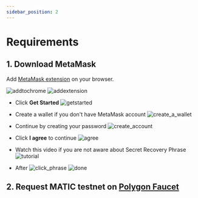 ```yaml
---
sidebar_position: 2
---
```


# Requirements

## 1. Download MetaMask
Add [MetaMask extension](https://chrome.google.com/webstore/detail/metamask/nkbihfbeogaeaoehlefnkodbefgpgknn?hl=en) on your browser.

![addtochrome](https://user-images.githubusercontent.com/73097560/202358029-cddd9c66-1acc-4ef9-a41c-0103ff1d53b1.png)
![addextension](https://user-images.githubusercontent.com/73097560/202358074-8b56749d-fbd9-413c-9062-c3dbe46b506f.png)

- Click **Get Started**
![getstarted](https://user-images.githubusercontent.com/73097560/202358117-809069f3-7b65-4889-9936-381497bcfb50.PNG)

- Create a wallet if you don't have MetaMask account
![create_a_wallet](https://user-images.githubusercontent.com/73097560/202358199-f7a83ab7-0700-44d7-89f9-8c34fae1c70a.PNG)

- Continue by creating your password
![create_account](https://user-images.githubusercontent.com/73097560/202358252-3eb3243f-eaa7-4abb-a142-d1b966cc1516.PNG)

- Click **I agree** to continue
![agree](https://user-images.githubusercontent.com/73097560/202358327-709680ba-0e2d-4b46-b457-b79ae0e5a251.png)

- Watch this video if you are not aware about Secret Recovery Phrase
![tutorial](https://user-images.githubusercontent.com/73097560/202358378-0bf32497-2de5-4ed5-834e-ea3b6fded933.PNG)


- After
![click_phrase](https://user-images.githubusercontent.com/73097560/202358400-9f5adf86-cfe3-42f3-b6ba-2a929a516c63.PNG)
![done](https://user-images.githubusercontent.com/73097560/202358465-2f0d6721-533c-424b-9721-64c9f3d8a258.PNG)

## 2. Request MATIC testnet on [Polygon Faucet](https://faucet.polygon.technology/)
